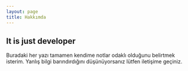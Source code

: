 ```yaml
---
layout: page
title: Hakkımda
---
```


## It is just developer

Buradaki her yazı tamamen kendime notlar odaklı olduğunu belirtmek isterim. Yanlış bilgi barındırdığını düşünüyorsanız lütfen iletişime geçiniz. 
